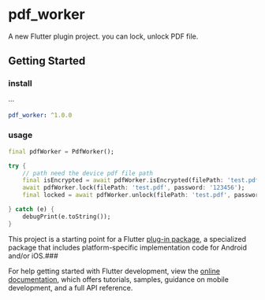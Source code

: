 # pdf_worker

A new Flutter plugin project. you can lock, unlock PDF file.

## Getting Started

### install
···
```yaml
pdf_worker: ^1.0.0
```

### usage

```dart
final pdfWorker = PdfWorker();

try {
    // path need the device pdf file path
    final isEncrypted = await pdfWorker.isEncrypted(filePath: 'test.pdf');
    await pdfWorker.lock(filePath: 'test.pdf', password: '123456');
    final locked = await pdfWorker.unlock(filePath: 'test.pdf', password: '123456');

} catch (e) {
    debugPrint(e.toString());
}
```


This project is a starting point for a Flutter
[plug-in package](https://flutter.dev/to/develop-plugins),
a specialized package that includes platform-specific implementation code for
Android and/or iOS.###

For help getting started with Flutter development, view the
[online documentation](https://docs.flutter.dev), which offers tutorials,
samples, guidance on mobile development, and a full API reference.


